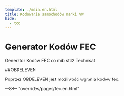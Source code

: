 ```yaml
---
template: ./main.en.html
title: Kodowanie samochodów marki VW
hide:
  - toc
---
```

  
<style>
  .md-typeset h1 {
    display: none;
</style>

# Generator Kodów FEC

Generator Kodów FEC do mib std2 Technisat

##OBDELEVEN

Poprzez OBDELEVEN jest możliwość wgrania kodów fec.

--8<-- "overrides/pages/fec.en.html"
